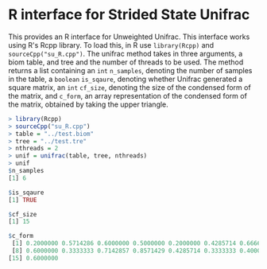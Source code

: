 # R interface for Strided State Unifrac

This provides an R interface for Unweighted Unifrac. This interface works using
R's Rcpp library. To load this, in R use `library(Rcpp)` and 
`sourceCpp("su_R.cpp")`. The unifrac method takes in three arguments, a biom
table, and tree and the number of threads to be used. The method returns a list
containing an `int` `n_samples`, denoting the number of samples in the table, 
a `boolean` `is_sqaure`, denoting whether Unifrac generated a square matrix, 
an `int` `cf_size`, denoting the size of the condensed form of the matrix, 
and `c_form`, an array representation of the condensed form of the matrix,
obtained by taking the upper triangle. 

```R
> library(Rcpp)
> sourceCpp("su_R.cpp")
> table = "../test.biom"
> tree = "../test.tre"
> nthreads = 2
> unif = unifrac(table, tree, nthreads)
> unif
$n_samples
[1] 6

$is_sqaure
[1] TRUE

$cf_size
[1] 15

$c_form
 [1] 0.2000000 0.5714286 0.6000000 0.5000000 0.2000000 0.4285714 0.6666667
 [8] 0.6000000 0.3333333 0.7142857 0.8571429 0.4285714 0.3333333 0.4000000
[15] 0.6000000

```
 
